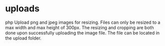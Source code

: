 # uploads
php
Upload png and jpeg images for resizing. Files can only be resized to a max width and max height of 300px. The resizing and cropping are both done upon successfully uploading the image file. The file can be located in the upload folder.
